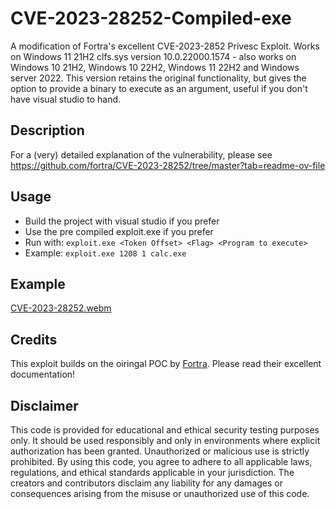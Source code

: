 # CVE-2023-28252-Compiled-exe

A modification of Fortra's excellent CVE-2023-2852 Privesc Exploit. Works on Windows 11 21H2 clfs.sys version 10.0.22000.1574 - also works on Windows 10 21H2, Windows 10 22H2, Windows 11 22H2 and Windows server 2022.
This version retains the original functionality, but gives the option to provide a binary to execute as an argument, useful if you don't have visual studio to hand. 

## Description

For a (very) detailed explanation of the vulnerability, please see https://github.com/fortra/CVE-2023-28252/tree/master?tab=readme-ov-file


## Usage

- Build the project with visual studio if you prefer
- Use the pre compiled exploit.exe if you prefer
- Run with: `exploit.exe <Token Offset> <Flag> <Program to execute>`
- Example: `exploit.exe 1208 1 calc.exe`


## Example

[CVE-2023-28252.webm](https://github.com/duck-sec/CVE-2023-28252-Compiled-exe/assets/129839654/27f286d7-e0e3-47ab-864a-e040f8749708)



## Credits
This exploit builds on the oiringal POC by [Fortra](https://github.com/fortra/CVE-2023-28252/tree/master?tab=readme-ov-file). Please read their excellent documentation!

## Disclaimer
This code is provided for educational and ethical security testing purposes only. It should be used responsibly and only in environments where explicit authorization has been granted. Unauthorized or malicious use is strictly prohibited. By using this code, you agree to adhere to all applicable laws, regulations, and ethical standards applicable in your jurisdiction. The creators and contributors disclaim any liability for any damages or consequences arising from the misuse or unauthorized use of this code.


